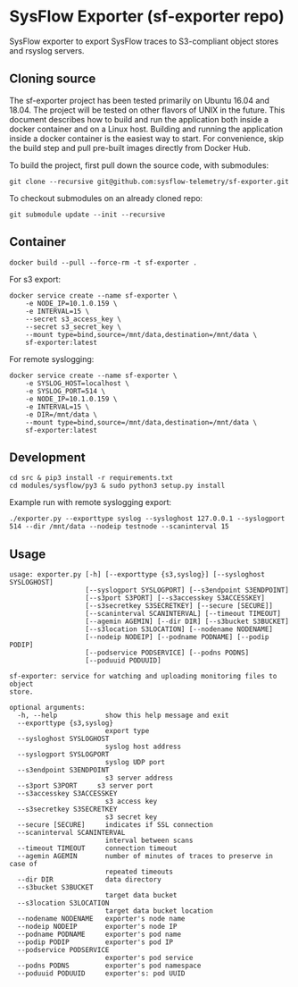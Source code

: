 # SysFlow Exporter (sf-exporter repo)
SysFlow exporter to export SysFlow traces to S3-compliant object stores and rsyslog servers.

## Cloning source
The sf-exporter project has been tested primarily on Ubuntu 16.04 and 18.04. The project will be tested on other flavors of UNIX in the future. This document 
describes how to build and run the application both inside a docker container and on a Linux host. Building and running the application inside a docker container 
is the easiest way to start. For convenience, skip the build step and pull pre-built images directly from Docker Hub.

To build the project, first pull down the source code, with submodules:

```
git clone --recursive git@github.com:sysflow-telemetry/sf-exporter.git 
```

To checkout submodules on an already cloned repo:

```
git submodule update --init --recursive
```

## Container
```
docker build --pull --force-rm -t sf-exporter . 
```
For s3 export:
```
docker service create --name sf-exporter \
    -e NODE_IP=10.1.0.159 \
    -e INTERVAL=15 \
    --secret s3_access_key \
    --secret s3_secret_key \
    --mount type=bind,source=/mnt/data,destination=/mnt/data \
    sf-exporter:latest
```
For remote syslogging:
```
docker service create --name sf-exporter \
    -e SYSLOG_HOST=localhost \
    -e SYSLOG_PORT=514 \
    -e NODE_IP=10.1.0.159 \
    -e INTERVAL=15 \
    -e DIR=/mnt/data \
    --mount type=bind,source=/mnt/data,destination=/mnt/data \
    sf-exporter:latest
```

## Development
```
cd src & pip3 install -r requirements.txt
cd modules/sysflow/py3 & sudo python3 setup.py install
```
Example run with remote syslogging export:
```
./exporter.py --exporttype syslog --sysloghost 127.0.0.1 --syslogport 514 --dir /mnt/data --nodeip testnode --scaninterval 15
```
## Usage
```
usage: exporter.py [-h] [--exporttype {s3,syslog}] [--sysloghost SYSLOGHOST]
                   [--syslogport SYSLOGPORT] [--s3endpoint S3ENDPOINT]
                   [--s3port S3PORT] [--s3accesskey S3ACCESSKEY]
                   [--s3secretkey S3SECRETKEY] [--secure [SECURE]]
                   [--scaninterval SCANINTERVAL] [--timeout TIMEOUT]
                   [--agemin AGEMIN] [--dir DIR] [--s3bucket S3BUCKET]
                   [--s3location S3LOCATION] [--nodename NODENAME]
                   [--nodeip NODEIP] [--podname PODNAME] [--podip PODIP]
                   [--podservice PODSERVICE] [--podns PODNS]
                   [--poduuid PODUUID]

sf-exporter: service for watching and uploading monitoring files to object
store.

optional arguments:
  -h, --help            show this help message and exit
  --exporttype {s3,syslog}
                        export type
  --sysloghost SYSLOGHOST
                        syslog host address
  --syslogport SYSLOGPORT
                        syslog UDP port
  --s3endpoint S3ENDPOINT
                        s3 server address
  --s3port S3PORT     s3 server port
  --s3accesskey S3ACCESSKEY
                        s3 access key
  --s3secretkey S3SECRETKEY
                        s3 secret key
  --secure [SECURE]     indicates if SSL connection
  --scaninterval SCANINTERVAL
                        interval between scans
  --timeout TIMEOUT     connection timeout
  --agemin AGEMIN       number of minutes of traces to preserve in case of
                        repeated timeouts
  --dir DIR             data directory
  --s3bucket S3BUCKET
                        target data bucket
  --s3location S3LOCATION
                        target data bucket location
  --nodename NODENAME   exporter's node name
  --nodeip NODEIP       exporter's node IP
  --podname PODNAME     exporter's pod name
  --podip PODIP         exporter's pod IP
  --podservice PODSERVICE
                        exporter's pod service
  --podns PODNS         exporter's pod namespace
  --poduuid PODUUID     exporter's: pod UUID
```
